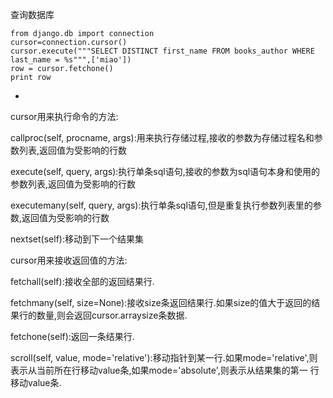 查询数据库

```
from django.db import connection
cursor=connection.cursor()
cursor.execute("""SELECT DISTINCT first_name FROM books_author WHERE last_name = %s""",['miao'])
row = cursor.fetchone()
print row
```
* 
cursor用来执行命令的方法:

callproc(self, procname, args):用来执行存储过程,接收的参数为存储过程名和参数列表,返回值为受影响的行数

execute(self, query, args):执行单条sql语句,接收的参数为sql语句本身和使用的参数列表,返回值为受影响的行数

executemany(self, query, args):执行单条sql语句,但是重复执行参数列表里的参数,返回值为受影响的行数

nextset(self):移动到下一个结果集

cursor用来接收返回值的方法:

fetchall(self):接收全部的返回结果行.

fetchmany(self, size=None):接收size条返回结果行.如果size的值大于返回的结果行的数量,则会返回cursor.arraysize条数据.

fetchone(self):返回一条结果行.

scroll(self, value, mode='relative'):移动指针到某一行.如果mode='relative',则表示从当前所在行移动value条,如果mode='absolute',则表示从结果集的第一 行移动value条.
